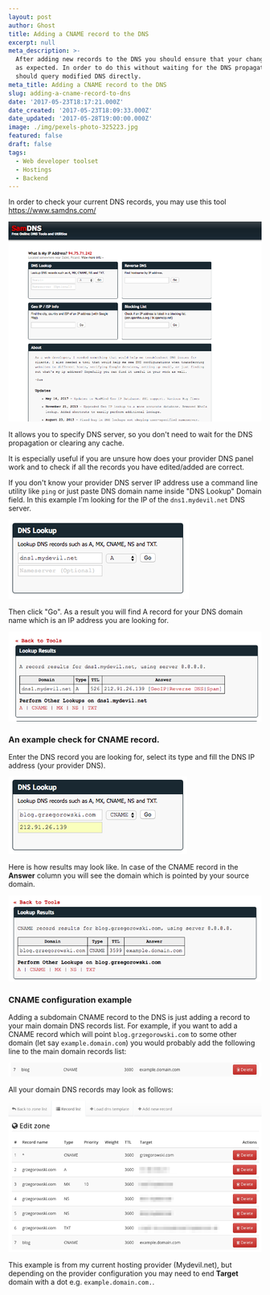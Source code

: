 ```yaml
---
layout: post
author: Ghost
title: Adding a CNAME record to the DNS
excerpt: null
meta_description: >-
  After adding new records to the DNS you should ensure that your changes works
  as expected. In order to do this without waiting for the DNS propagation you
  should query modified DNS directly. 
meta_title: Adding a CNAME record to the DNS
slug: adding-a-cname-record-to-dns
date: '2017-05-23T18:17:21.000Z'
date_created: '2017-05-23T18:09:33.000Z'
date_updated: '2017-05-28T19:00:00.000Z'
image: ./img/pexels-photo-325223.jpg
featured: false
draft: false
tags:
  - Web developer toolset
  - Hostings
  - Backend
---
```

In order to check your current DNS records, you may use this tool https://www.samdns.com/

![DNS records checking tool](./img/dns_records_checking_tool.png)

It allows you to specify DNS server, so you don't need to wait for the DNS propagation or clearing any cache.

It is especially useful if you are unsure how does your provider DNS panel work and to check if all the records you have edited/added are correct.

If you don't know your provider DNS server IP address use a command line utility like `ping` or just paste DNS domain name inside "DNS Lookup" Domain field. In this example I'm looking for the IP of the `dns1.mydevil.net` DNS server.

![Looking for DNS IP address](./img/dns_find_ip.png)

Then click "Go". As a result you will find A record for your DNS domain name which is an IP address you are looking for.

![DNS server IP address](./img/dns_lookup_result.png)

### An example check for CNAME record.

Enter the DNS record you are looking for, select its type and fill the DNS IP address (your provider DNS).

![DNS CNAME check](./img/dns_cname_checking.png)

Here is how results may look like. In case of the CNAME record in the **Answer** column you will see the domain which is pointed by your source domain.

![DNS CNAME check result](./img/dns_cname_check_results.png)

### CNAME configuration example
Adding a subdomain CNAME record to the DNS is just adding a record to your main domain DNS records list. For example, if you want to add a CNAME record which will point `blog.grzegorowski.com` to some other domain (let say `example.domain.com`) you would probably add the following line to the main domain records list:

![CNAME record](./img/cname_record.png)

All your domain DNS records may look as follows:

![CNAME record - domain DNS records list](./img/cname_record_domain_records_list.png)

This example is from my current hosting provider (Mydevil.net), but depending on the provider configuration you may need to end **Target** domain with a dot e.g. `example.domain.com.`.
